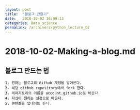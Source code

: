```yaml
---
layout: post
title:  "블로그 만들기"
date:   2018-10-02 16:09:13
categories: Data_science
permalink: /archivers/python_lecture_02
---
```


# 2018-10-02-Making-a-blog.md

## 블로그 만드는 법 

	1. 원하는 블로그의 Github 계정을 알아본다.
	2. 해당 github repository에서 fork 한다.
	3. 레파지토리의 이름을 account.github.io로 바꾼다. 
	4. 자신이 원하는 설정으로 바꾼다. 
	5. 콘텐츠를 업데이트 한다. 
